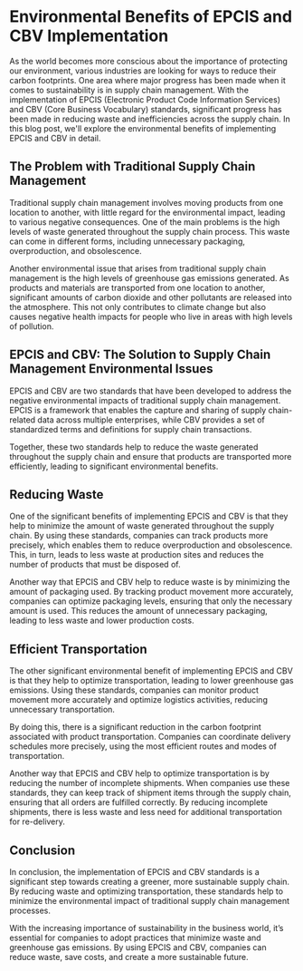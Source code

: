 # Environmental Benefits of EPCIS and CBV Implementation

As the world becomes more conscious about the importance of protecting our environment, various industries are looking for ways to reduce their carbon footprints. One area where major progress has been made when it comes to sustainability is in supply chain management. With the implementation of EPCIS (Electronic Product Code Information Services) and CBV (Core Business Vocabulary) standards, significant progress has been made in reducing waste and inefficiencies across the supply chain. In this blog post, we'll explore the environmental benefits of implementing EPCIS and CBV in detail.

## The Problem with Traditional Supply Chain Management

Traditional supply chain management involves moving products from one location to another, with little regard for the environmental impact, leading to various negative consequences. One of the main problems is the high levels of waste generated throughout the supply chain process. This waste can come in different forms, including unnecessary packaging, overproduction, and obsolescence.

Another environmental issue that arises from traditional supply chain management is the high levels of greenhouse gas emissions generated. As products and materials are transported from one location to another, significant amounts of carbon dioxide and other pollutants are released into the atmosphere. This not only contributes to climate change but also causes negative health impacts for people who live in areas with high levels of pollution.

## EPCIS and CBV: The Solution to Supply Chain Management Environmental Issues

EPCIS and CBV are two standards that have been developed to address the negative environmental impacts of traditional supply chain management. EPCIS is a framework that enables the capture and sharing of supply chain-related data across multiple enterprises, while CBV provides a set of standardized terms and definitions for supply chain transactions.

Together, these two standards help to reduce the waste generated throughout the supply chain and ensure that products are transported more efficiently, leading to significant environmental benefits.

## Reducing Waste

One of the significant benefits of implementing EPCIS and CBV is that they help to minimize the amount of waste generated throughout the supply chain. By using these standards, companies can track products more precisely, which enables them to reduce overproduction and obsolescence. This, in turn, leads to less waste at production sites and reduces the number of products that must be disposed of.

Another way that EPCIS and CBV help to reduce waste is by minimizing the amount of packaging used. By tracking product movement more accurately, companies can optimize packaging levels, ensuring that only the necessary amount is used. This reduces the amount of unnecessary packaging, leading to less waste and lower production costs.

## Efficient Transportation

The other significant environmental benefit of implementing EPCIS and CBV is that they help to optimize transportation, leading to lower greenhouse gas emissions. Using these standards, companies can monitor product movement more accurately and optimize logistics activities, reducing unnecessary transportation.

By doing this, there is a significant reduction in the carbon footprint associated with product transportation. Companies can coordinate delivery schedules more precisely, using the most efficient routes and modes of transportation.

Another way that EPCIS and CBV help to optimize transportation is by reducing the number of incomplete shipments. When companies use these standards, they can keep track of shipment items through the supply chain, ensuring that all orders are fulfilled correctly. By reducing incomplete shipments, there is less waste and less need for additional transportation for re-delivery.

## Conclusion

In conclusion, the implementation of EPCIS and CBV standards is a significant step towards creating a greener, more sustainable supply chain. By reducing waste and optimizing transportation, these standards help to minimize the environmental impact of traditional supply chain management processes.

With the increasing importance of sustainability in the business world, it’s essential for companies to adopt practices that minimize waste and greenhouse gas emissions. By using EPCIS and CBV, companies can reduce waste, save costs, and create a more sustainable future.
